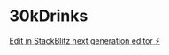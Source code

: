 # 30kDrinks

[Edit in StackBlitz next generation editor ⚡️](https://stackblitz.com/~/github.com/Ayano30k-Oficial/30kDrinks)